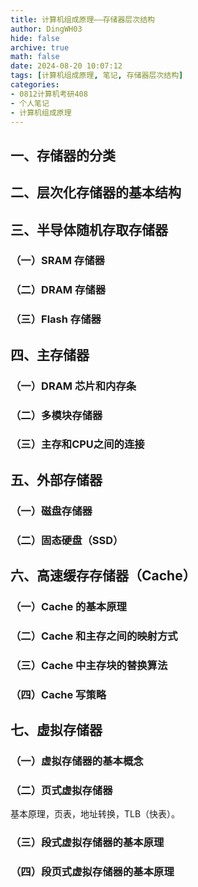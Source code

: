 ```yaml
---
title: 计算机组成原理——存储器层次结构
author: DingWH03
hide: false
archive: true
math: false
date: 2024-08-20 10:07:12
tags: [计算机组成原理, 笔记, 存储器层次结构]
categories: 
- 0812计算机考研408
- 个人笔记
- 计算机组成原理
---
```


## 一、存储器的分类

## 二、层次化存储器的基本结构

## 三、半导体随机存取存储器

### （一）SRAM 存储器

### （二）DRAM 存储器

### （三）Flash 存储器

## 四、主存储器

### （一）DRAM 芯片和内存条

### （二）多模块存储器

### （三）主存和CPU之间的连接

## 五、外部存储器

### （一）磁盘存储器

### （二）固态硬盘（SSD）

## 六、高速缓存存储器（Cache）

### （一）Cache 的基本原理

### （二）Cache 和主存之间的映射方式

### （三）Cache 中主存块的替换算法

### （四）Cache 写策略

## 七、虚拟存储器

### （一）虚拟存储器的基本概念

### （二）页式虚拟存储器

基本原理，页表，地址转换，TLB（快表）。

### （三）段式虚拟存储器的基本原理

### （四）段页式虚拟存储器的基本原理
